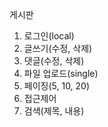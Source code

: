 게시판

1. 로그인(local)
2. 글쓰기(수정, 삭제)
3. 댓글(수정, 삭제)
4. 파일 업로드(single)
5. 페이징(5, 10, 20)
6. 접근제어
7. 검색(제목, 내용)
